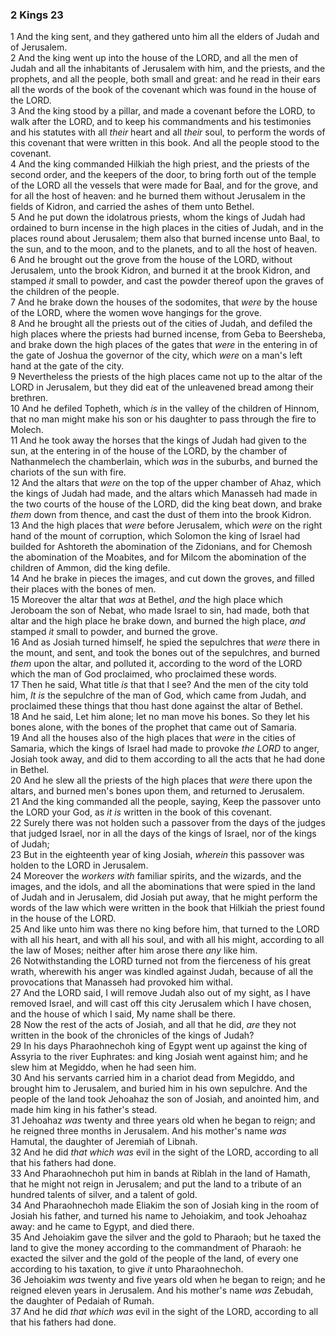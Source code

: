 ### 2 Kings 23

1 And the king sent, and they gathered unto him all the elders of Judah and of Jerusalem.  
2 And the king went up into the house of the LORD, and all the men of Judah and all the inhabitants of Jerusalem with him, and the priests, and the prophets, and all the people, both small and great: and he read in their ears all the words of the book of the covenant which was found in the house of the LORD.  
3 And the king stood by a pillar, and made a covenant before the LORD, to walk after the LORD, and to keep his commandments and his testimonies and his statutes with all *their* heart and all *their* soul, to perform the words of this covenant that were written in this book. And all the people stood to the covenant.  
4 And the king commanded Hilkiah the high priest, and the priests of the second order, and the keepers of the door, to bring forth out of the temple of the LORD all the vessels that were made for Baal, and for the grove, and for all the host of heaven: and he burned them without Jerusalem in the fields of Kidron, and carried the ashes of them unto Bethel.  
5 And he put down the idolatrous priests, whom the kings of Judah had ordained to burn incense in the high places in the cities of Judah, and in the places round about Jerusalem; them also that burned incense unto Baal, to the sun, and to the moon, and to the planets, and to all the host of heaven.  
6 And he brought out the grove from the house of the LORD, without Jerusalem, unto the brook Kidron, and burned it at the brook Kidron, and stamped *it* small to powder, and cast the powder thereof upon the graves of the children of the people.  
7 And he brake down the houses of the sodomites, that *were* by the house of the LORD, where the women wove hangings for the grove.  
8 And he brought all the priests out of the cities of Judah, and defiled the high places where the priests had burned incense, from Geba to Beersheba, and brake down the high places of the gates that *were* in the entering in of the gate of Joshua the governor of the city, which *were* on a man's left hand at the gate of the city.  
9 Nevertheless the priests of the high places came not up to the altar of the LORD in Jerusalem, but they did eat of the unleavened bread among their brethren.  
10 And he defiled Topheth, which *is* in the valley of the children of Hinnom, that no man might make his son or his daughter to pass through the fire to Molech.  
11 And he took away the horses that the kings of Judah had given to the sun, at the entering in of the house of the LORD, by the chamber of Nathanmelech the chamberlain, which *was* in the suburbs, and burned the chariots of the sun with fire.  
12 And the altars that *were* on the top of the upper chamber of Ahaz, which the kings of Judah had made, and the altars which Manasseh had made in the two courts of the house of the LORD, did the king beat down, and brake *them* down from thence, and cast the dust of them into the brook Kidron.  
13 And the high places that *were* before Jerusalem, which *were* on the right hand of the mount of corruption, which Solomon the king of Israel had builded for Ashtoreth the abomination of the Zidonians, and for Chemosh the abomination of the Moabites, and for Milcom the abomination of the children of Ammon, did the king defile.  
14 And he brake in pieces the images, and cut down the groves, and filled their places with the bones of men.  
15 Moreover the altar that *was* at Bethel, *and* the high place which Jeroboam the son of Nebat, who made Israel to sin, had made, both that altar and the high place he brake down, and burned the high place, *and* stamped *it* small to powder, and burned the grove.  
16 And as Josiah turned himself, he spied the sepulchres that *were* there in the mount, and sent, and took the bones out of the sepulchres, and burned *them* upon the altar, and polluted it, according to the word of the LORD which the man of God proclaimed, who proclaimed these words.  
17 Then he said, What title *is* that that I see? And the men of the city told him, *It is* the sepulchre of the man of God, which came from Judah, and proclaimed these things that thou hast done against the altar of Bethel.  
18 And he said, Let him alone; let no man move his bones. So they let his bones alone, with the bones of the prophet that came out of Samaria.  
19 And all the houses also of the high places that *were* in the cities of Samaria, which the kings of Israel had made to provoke *the LORD* to anger, Josiah took away, and did to them according to all the acts that he had done in Bethel.  
20 And he slew all the priests of the high places that *were* there upon the altars, and burned men's bones upon them, and returned to Jerusalem.  
21 And the king commanded all the people, saying, Keep the passover unto the LORD your God, as *it is* written in the book of this covenant.  
22 Surely there was not holden such a passover from the days of the judges that judged Israel, nor in all the days of the kings of Israel, nor of the kings of Judah;  
23 But in the eighteenth year of king Josiah, *wherein* this passover was holden to the LORD in Jerusalem.  
24 Moreover the *workers with* familiar spirits, and the wizards, and the images, and the idols, and all the abominations that were spied in the land of Judah and in Jerusalem, did Josiah put away, that he might perform the words of the law which were written in the book that Hilkiah the priest found in the house of the LORD.  
25 And like unto him was there no king before him, that turned to the LORD with all his heart, and with all his soul, and with all his might, according to all the law of Moses; neither after him arose there *any* like him.  
26 Notwithstanding the LORD turned not from the fierceness of his great wrath, wherewith his anger was kindled against Judah, because of all the provocations that Manasseh had provoked him withal.  
27 And the LORD said, I will remove Judah also out of my sight, as I have removed Israel, and will cast off this city Jerusalem which I have chosen, and the house of which I said, My name shall be there.  
28 Now the rest of the acts of Josiah, and all that he did, *are* they not written in the book of the chronicles of the kings of Judah?  
29 In his days Pharaohnechoh king of Egypt went up against the king of Assyria to the river Euphrates: and king Josiah went against him; and he slew him at Megiddo, when he had seen him.  
30 And his servants carried him in a chariot dead from Megiddo, and brought him to Jerusalem, and buried him in his own sepulchre. And the people of the land took Jehoahaz the son of Josiah, and anointed him, and made him king in his father's stead.  
31 Jehoahaz *was* twenty and three years old when he began to reign; and he reigned three months in Jerusalem. And his mother's name *was* Hamutal, the daughter of Jeremiah of Libnah.  
32 And he did *that which was* evil in the sight of the LORD, according to all that his fathers had done.  
33 And Pharaohnechoh put him in bands at Riblah in the land of Hamath, that he might not reign in Jerusalem; and put the land to a tribute of an hundred talents of silver, and a talent of gold.  
34 And Pharaohnechoh made Eliakim the son of Josiah king in the room of Josiah his father, and turned his name to Jehoiakim, and took Jehoahaz away: and he came to Egypt, and died there.  
35 And Jehoiakim gave the silver and the gold to Pharaoh; but he taxed the land to give the money according to the commandment of Pharaoh: he exacted the silver and the gold of the people of the land, of every one according to his taxation, to give *it* unto Pharaohnechoh.  
36 Jehoiakim *was* twenty and five years old when he began to reign; and he reigned eleven years in Jerusalem. And his mother's name *was* Zebudah, the daughter of Pedaiah of Rumah.  
37 And he did *that which was* evil in the sight of the LORD, according to all that his fathers had done.  
